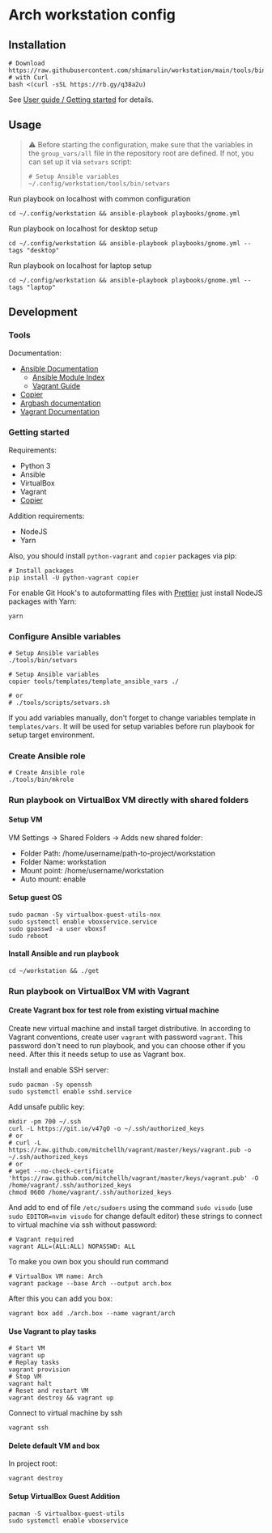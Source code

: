 # Arch workstation config

## Installation

```shell
# Download https://raw.githubusercontent.com/shimarulin/workstation/main/tools/bin/install
# with Curl
bash <(curl -sSL https://rb.gy/q38a2u)
```

See [User guide / Getting started](docs/1.%20User%20guide/1.%20Getting%20started.md) for details.

## Usage

> :warning: Before starting the configuration, make sure that the variables in the `group_vars/all` file in the
> repository root are defined. If not, you can set up it via `setvars` script:
>
> ```shell
> # Setup Ansible variables
> ~/.config/workstation/tools/bin/setvars
> ```

Run playbook on localhost with common configuration

```shell
cd ~/.config/workstation && ansible-playbook playbooks/gnome.yml
```

Run playbook on localhost for desktop setup

```shell
cd ~/.config/workstation && ansible-playbook playbooks/gnome.yml --tags "desktop"
```

Run playbook on localhost for laptop setup

```shell
cd ~/.config/workstation && ansible-playbook playbooks/gnome.yml --tags "laptop"
```

## Development

### Tools

Documentation:

- [Ansible Documentation](https://docs.ansible.com/ansible/latest/index.html)
  - [Ansible Module Index](https://docs.ansible.com/ansible/latest/modules/modules_by_category.html)
  - [Vagrant Guide](https://docs.ansible.com/ansible/latest/scenario_guides/guide_vagrant.html)
- [Copier](https://copier.readthedocs.io/en/latest/)
- [Argbash documentation](https://argbash.readthedocs.io/en/stable/)
- [Vagrant Documentation](https://www.vagrantup.com/docs/)

### Getting started

Requirements:

- Python 3
- Ansible
- VirtualBox
- Vagrant
- [Copier](https://github.com/copier-org/copier)

Addition requirements:

- NodeJS
- Yarn

Also, you should install `python-vagrant` and `copier` packages via pip:

```shell
# Install packages
pip install -U python-vagrant copier
```

For enable Git Hook's to autoformatting files with [Prettier](https://prettier.io/) just install NodeJS packages with
Yarn:

```shell
yarn
```

### Configure Ansible variables

```shell
# Setup Ansible variables
./tools/bin/setvars
```

```shell
# Setup Ansible variables
copier tools/templates/template_ansible_vars ./

# or
# ./tools/scripts/setvars.sh
```

If you add variables manually, don't forget to change variables template in `templates/vars`. It will be used for setup
variables before run playbook for setup target environment.

### Create Ansible role

```shell
# Create Ansible role
./tools/bin/mkrole
```

### Run playbook on VirtualBox VM directly with shared folders

#### Setup VM

VM Settings -> Shared Folders -> Adds new shared folder:

- Folder Path: /home/username/path-to-project/workstation
- Folder Name: workstation
- Mount point: /home/username/workstation
- Auto mount: enable

#### Setup guest OS

```shell
sudo pacman -Sy virtualbox-guest-utils-nox
sudo systemctl enable vboxservice.service
sudo gpasswd -a user vboxsf
sudo reboot
```

#### Install Ansible and run playbook

```shell
cd ~/workstation && ./get
```

### Run playbook on VirtualBox VM with Vagrant

#### Create Vagrant box for test role from existing virtual machine

Create new virtual machine and install target distributive. In according to Vagrant conventions, create user `vagrant`
with password `vagrant`. This password don't need to run playbook, and you can choose other if you need. After this it
needs setup to use as Vagrant box.

Install and enable SSH server:

```shell
sudo pacman -Sy openssh
sudo systemctl enable sshd.service
```

Add unsafe public key:

```shell
mkdir -pm 700 ~/.ssh
curl -L https://git.io/v47gO -o ~/.ssh/authorized_keys
# or
# curl -L https://raw.github.com/mitchellh/vagrant/master/keys/vagrant.pub -o ~/.ssh/authorized_keys
# or
# wget --no-check-certificate 'https://raw.github.com/mitchellh/vagrant/master/keys/vagrant.pub' -O /home/vagrant/.ssh/authorized_keys
chmod 0600 /home/vagrant/.ssh/authorized_keys
```

And add to end of file `/etc/sudoers` using the command `sudo visudo` (use `sudo EDITOR=nvim visudo` for change default
editor) these strings to connect to virtual machine via ssh without password:

```
# Vagrant required
vagrant ALL=(ALL:ALL) NOPASSWD: ALL
```

To make you own box you should run command

```shell
# VirtualBox VM name: Arch
vagrant package --base Arch --output arch.box
```

After this you can add you box:

```shell
vagrant box add ./arch.box --name vagrant/arch
```

#### Use Vagrant to play tasks

```shell
# Start VM
vagrant up
# Replay tasks
vagrant provision
# Stop VM
vagrant halt
# Reset and restart VM
vagrant destroy && vagrant up
```

Connect to virtual machine by ssh

```shell
vagrant ssh
```

#### Delete default VM and box

In project root:

```shell
vagrant destroy
```

#### Setup VirtualBox Guest Addition

```shell
pacman -S virtualbox-guest-utils
sudo systemctl enable vboxservice
```
